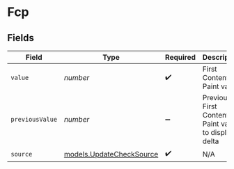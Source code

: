 # Fcp


## Fields

| Field                                                      | Type                                                       | Required                                                   | Description                                                | Example                                                    |
| ---------------------------------------------------------- | ---------------------------------------------------------- | ---------------------------------------------------------- | ---------------------------------------------------------- | ---------------------------------------------------------- |
| `value`                                                    | *number*                                                   | :heavy_check_mark:                                         | First Contentful Paint value                               | 1200                                                       |
| `previousValue`                                            | *number*                                                   | :heavy_minus_sign:                                         | Previous First Contentful Paint value to display a delta   | 900                                                        |
| `source`                                                   | [models.UpdateCheckSource](../models/updatechecksource.md) | :heavy_check_mark:                                         | N/A                                                        |                                                            |